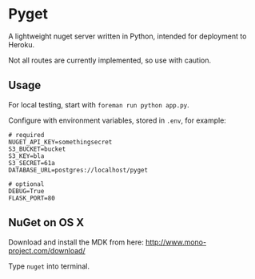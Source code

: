 # Pyget

A lightweight nuget server written in Python, intended for deployment to Heroku.

Not all routes are currently implemented, so use with caution.

## Usage

For local testing, start with `foreman run python app.py`.

Configure with environment variables, stored in `.env`, for example:

```
# required
NUGET_API_KEY=somethingsecret
S3_BUCKET=bucket
S3_KEY=bla
S3_SECRET=61a
DATABASE_URL=postgres://localhost/pyget

# optional
DEBUG=True
FLASK_PORT=80
```

## NuGet on OS X

Download and install the MDK from here: http://www.mono-project.com/download/

Type `nuget` into terminal.

